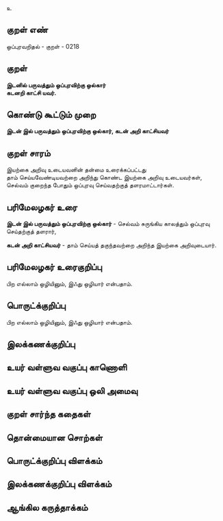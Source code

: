 உ

## குறள் எண் 

ஒப்புரவறிதல் - குறள் - 0218  

## குறள் 

**இடனில் பருவத்தும் ஒப்புரவிற்கு ஒல்கார்  
கடனறி காட்சி யவர்.** 

## கொண்டு கூட்டும் முறை

**இடன் இல் பருவத்தும் ஒப்புரவிற்கு ஒல்கார், கடன் அறி காட்சியவர்**

## குறள் சாரம் 

இயற்கை அறிவு உடையவனின் தன்மை உரைக்கப்பட்டது  
தாம் செய்யவேண்டியவற்றை அறிந்து கொண்ட இயற்கை அறிவு உடையவர்கள், செல்வம் குறைந்த போதும் ஒப்புரவு செய்வதற்குத் தளரமாட்டார்கள்.

## பரிமேலழகர் உரை


**இடன் இல் பருவத்தும் ஒப்புரவிற்கு ஒல்கார்** - செல்வம் சுருங்கிய காலத்தும் ஒப்புரவு செய்தற்குத் தளரார்,  

**கடன் அறி காட்சியவர்** - தாம் செய்யத் தகுந்தவற்றை அறிந்த இயற்கை அறிவுடையார்.    

## பரிமேலழகர் உரைகுறிப்பு   

பிற எல்லாம் ஒழியினும், இஃது ஒழியார் என்பதாம்.  

## பொருட்க்குறிப்பு 

பிற எல்லாம் ஒழியினும், இஃது ஒழியார் என்பதாம்.  

## இலக்கணக்குறிப்பு  


## உயர் வள்ளுவ வகுப்பு காணொளி


## உயர் வள்ளுவ வகுப்பு ஒலி அமைவு 

 
## குறள் சார்ந்த கதைகள் 


## தொன்மையான சொற்கள்


## பொருட்க்குறிப்பு விளக்கம்


## இலக்கணக்குறிப்பு விளக்கம்


## ஆங்கில கருத்தாக்கம் 


